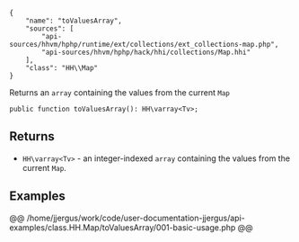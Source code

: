 ``` yamlmeta
{
    "name": "toValuesArray",
    "sources": [
        "api-sources/hhvm/hphp/runtime/ext/collections/ext_collections-map.php",
        "api-sources/hhvm/hphp/hack/hhi/collections/Map.hhi"
    ],
    "class": "HH\\Map"
}
```




Returns an ` array ` containing the values from the current `` Map ``




``` Hack
public function toValuesArray(): HH\varray<Tv>;
```




## Returns




+ ` HH\varray<Tv> ` - an integer-indexed `` array `` containing the values from the
  current ``` Map ```.




## Examples










@@ /home/jjergus/work/code/user-documentation-jjergus/api-examples/class.HH.Map/toValuesArray/001-basic-usage.php @@
<!-- HHAPIDOC -->
